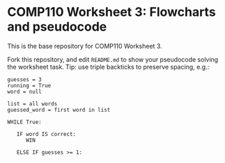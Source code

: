 # COMP110 Worksheet 3: Flowcharts and pseudocode

This is the base repository for COMP110 Worksheet 3.

Fork this repository, and edit `README.md` to show your pseudocode solving the worksheet task. Tip: use triple backticks to preserve spacing, e.g.:

```
guesses = 3
running = True
word = null

list = all words
guessed_word = first word in list

WHILE True:
   
   IF word IS correct:
      WIN
      
   ELSE IF guesses >= 1:
      
```
